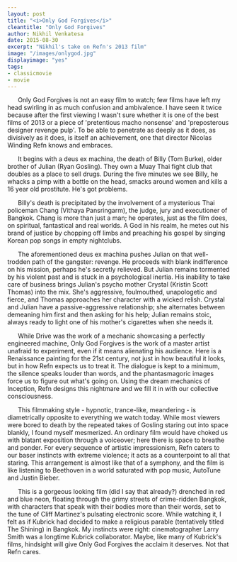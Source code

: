 ```yaml
---
layout: post
title: "<i>Only God Forgives</i>"
cleantitle: "Only God Forgives"
author: Nikhil Venkatesa
date: 2015-08-30
excerpt: "Nikhil's take on Refn's 2013 film"
image: "/images/onlygod.jpg"
displayimage: "yes"
tags: 
- classicmovie
- movie
---
```

&nbsp;&nbsp;&nbsp;&nbsp;&nbsp;&nbsp;Only God Forgives is not an easy film to watch; few films have left my head swirling in as much confusion and ambivalence. I have seen it twice because after the first viewing I wasn't sure whether it is one of the best films of 2013 or a piece of 'pretentious macho nonsense' and 'preposterous designer revenge pulp'. To be able to penetrate as deeply as it does, as divisively as it does, is itself an achievement, one that director Nicolas Winding Refn knows and embraces.

&nbsp;&nbsp;&nbsp;&nbsp;&nbsp;&nbsp;It begins with a deus ex machina, the death of Billy (Tom Burke), older brother of Julian (Ryan Gosling). They own a Muay Thai fight club that doubles as a place to sell drugs. During the five minutes we see Billy, he whacks a pimp with a bottle on the head, smacks around women and kills a 16 year old prostitute. He's got problems.

&nbsp;&nbsp;&nbsp;&nbsp;&nbsp;&nbsp;Billy's death is precipitated by the involvement of a mysterious Thai policeman Chang (Vithaya Pansringarm), the judge, jury and executioner of Bangkok. Chang is more than just a man; he operates, just as the film does, on spiritual, fantastical and real worlds. A God in his realm, he metes out his brand of justice by chopping off limbs and preaching his gospel by singing Korean pop songs in empty nightclubs. 

&nbsp;&nbsp;&nbsp;&nbsp;&nbsp;&nbsp;The aforementioned deus ex machina pushes Julian on that well-trodden path of the gangster: revenge. He proceeds with blank indifference on his mission, perhaps he's secretly relieved. But Julian remains tormented by his violent past and is stuck in a psychological inertia. His inability to take care of business brings Julian's psycho mother Crystal (Kristin Scott Thomas) into the mix. She's aggressive, foulmouthed, unapologetic and fierce, and Thomas approaches her character with a wicked relish. Crystal and Julian have a passive-aggressive relationship; she alternates between demeaning him first and then asking for his help; Julian remains stoic, always ready to light one of his mother's cigarettes when she needs it.

&nbsp;&nbsp;&nbsp;&nbsp;&nbsp;&nbsp;While Drive was the work of a mechanic showcasing a perfectly engineered machine, Only God Forgives is the work of a master artist unafraid to experiment, even if it means alienating his audience. Here is a Renaissance painting for the 21st century, not just in how beautiful it looks, but in how Refn expects us to treat it. The dialogue is kept to a minimum, the silence speaks louder than words, and the phantasmagoric images force us to figure out what's going on. Using the dream mechanics of Inception, Refn designs this nightmare and we fill it in with our collective consciousness.

&nbsp;&nbsp;&nbsp;&nbsp;&nbsp;&nbsp;This filmmaking style - hypnotic, trance-like, meandering - is diametrically opposite to everything we watch today. While most viewers were bored to death by the repeated takes of Gosling staring out into space blankly, I found myself mesmerized. An ordinary film would have choked us with blatant exposition through a voiceover; here there is space to breathe and ponder. For every sequence of artistic impressionism, Refn caters to our baser instincts with extreme violence; it acts as a counterpoint to all that staring. This arrangement is almost like that of a symphony, and the film is like listening to Beethoven in a world saturated with pop music, AutoTune and Justin Bieber.

&nbsp;&nbsp;&nbsp;&nbsp;&nbsp;&nbsp;This is a gorgeous looking film (did I say that already?) drenched in red and blue neon, floating through the grimy streets of crime-ridden Bangkok, with characters that speak with their bodies more than their words, set to the tune of Cliff Martinez's pulsating electronic score. While watching it, I felt as if Kubrick had decided to make a religious parable (tentatively titled The Shining) in Bangkok. My instincts were right: cinematographer Larry Smith was a longtime Kubrick collaborator. Maybe, like many of Kubrick's films, hindsight will give Only God Forgives the acclaim it deserves. Not that Refn cares.

